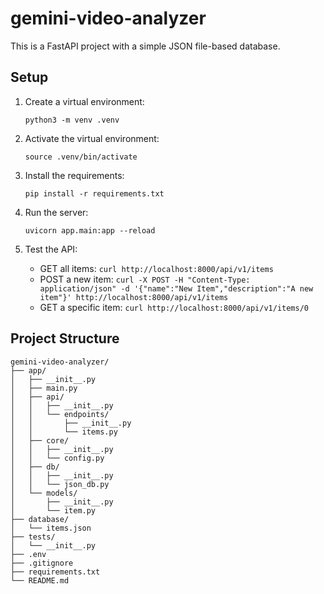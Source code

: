 # gemini-video-analyzer

This is a FastAPI project with a simple JSON file-based database.

## Setup

1. Create a virtual environment:
   ```
   python3 -m venv .venv
   ```

2. Activate the virtual environment:
   ```
   source .venv/bin/activate
   ```

3. Install the requirements:
   ```
   pip install -r requirements.txt
   ```

4. Run the server:
   ```
   uvicorn app.main:app --reload
   ```

5. Test the API:
   - GET all items: `curl http://localhost:8000/api/v1/items`
   - POST a new item: `curl -X POST -H "Content-Type: application/json" -d '{"name":"New Item","description":"A new item"}' http://localhost:8000/api/v1/items`
   - GET a specific item: `curl http://localhost:8000/api/v1/items/0`

## Project Structure

```
gemini-video-analyzer/
├── app/
│   ├── __init__.py
│   ├── main.py
│   ├── api/
│   │   ├── __init__.py
│   │   └── endpoints/
│   │       ├── __init__.py
│   │       └── items.py
│   ├── core/
│   │   ├── __init__.py
│   │   └── config.py
│   ├── db/
│   │   ├── __init__.py
│   │   └── json_db.py
│   └── models/
│       ├── __init__.py
│       └── item.py
├── database/
│   └── items.json
├── tests/
│   └── __init__.py
├── .env
├── .gitignore
├── requirements.txt
└── README.md
```
